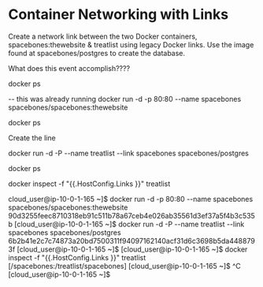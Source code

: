 # Container Networking with Links

Create a network link between the two Docker containers, spacebones:thewebsite & treatlist using legacy Docker links. Use the image found at spacebones/postgres to create the database.

What does this event accomplish????

docker ps

-- this was already running
docker run -d -p 80:80 --name spacebones spacebones/spacebones:thewebsite

docker ps

Create the line

docker run -d -P --name treatlist --link spacebones spacebones/postgres

docker ps

docker inspect -f "{{.HostConfig.Links }}" treatlist

cloud_user@ip-10-0-1-165 ~]$ docker run -d -p 80:80 --name spacebones spacebones/spacebones:thewebsite
90d3255feec8710318eb91c511b78a67ceb4e026ab35561d3ef37a5f4b3c535b
[cloud_user@ip-10-0-1-165 ~]$ docker run -d -P --name treatlist --link spacebones spacebones/postgres
6b2b41e2c7c74873a20bd7500311f94097162140acf31d6c3698b5da4488793f
[cloud_user@ip-10-0-1-165 ~]$ 
[cloud_user@ip-10-0-1-165 ~]$ docker inspect -f "{{.HostConfig.Links }}" treatlist
[/spacebones:/treatlist/spacebones]
[cloud_user@ip-10-0-1-165 ~]$ ^C
[cloud_user@ip-10-0-1-165 ~]$ 
